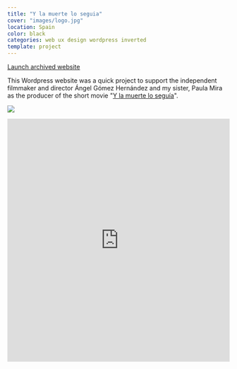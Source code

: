 ```yaml
---
title: "Y la muerte lo seguia"
cover: "images/logo.jpg"
location: Spain
color: black
categories: web ux design wordpress inverted
template: project
---
```


<p class="align-center">
<a class="btn external" role="button" href="http://ylmls.herokuapp.com" target="_blank">Launch archived website</a>
</p>

This Wordpress website was a quick project to support the independent filmmaker and director Ángel Gómez Hernández and my sister, Paula Mira as the producer of the short movie "[Y la muerte lo seguía](http://www.imdb.com/title/tt2495788/)".

![](/work/ylmls/images/0.png)

<iframe width="100%" height="550" src="https://www.youtube.com/embed/gWoorDsxUgw" frameborder="0" allowfullscreen></iframe>

